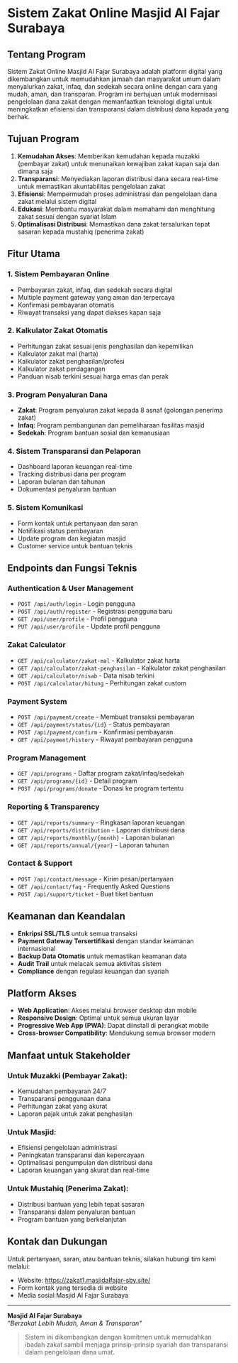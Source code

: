 # Sistem Zakat Online Masjid Al Fajar Surabaya

##  Tentang Program

Sistem Zakat Online Masjid Al Fajar Surabaya adalah platform digital yang dikembangkan untuk memudahkan jamaah dan masyarakat umum dalam menyalurkan zakat, infaq, dan sedekah secara online dengan cara yang mudah, aman, dan transparan. Program ini bertujuan untuk modernisasi pengelolaan dana zakat dengan memanfaatkan teknologi digital untuk meningkatkan efisiensi dan transparansi dalam distribusi dana kepada yang berhak.

##  Tujuan Program

1. **Kemudahan Akses**: Memberikan kemudahan kepada muzakki (pembayar zakat) untuk menunaikan kewajiban zakat kapan saja dan dimana saja
2. **Transparansi**: Menyediakan laporan distribusi dana secara real-time untuk memastikan akuntabilitas pengelolaan zakat
3. **Efisiensi**: Mempermudah proses administrasi dan pengelolaan dana zakat melalui sistem digital
4. **Edukasi**: Membantu masyarakat dalam memahami dan menghitung zakat sesuai dengan syariat Islam
5. **Optimalisasi Distribusi**: Memastikan dana zakat tersalurkan tepat sasaran kepada mustahiq (penerima zakat)

##  Fitur Utama

### 1. **Sistem Pembayaran Online**
- Pembayaran zakat, infaq, dan sedekah secara digital
- Multiple payment gateway yang aman dan terpercaya
- Konfirmasi pembayaran otomatis
- Riwayat transaksi yang dapat diakses kapan saja

### 2. **Kalkulator Zakat Otomatis**
- Perhitungan zakat sesuai jenis penghasilan dan kepemilikan
- Kalkulator zakat mal (harta)
- Kalkulator zakat penghasilan/profesi
- Kalkulator zakat perdagangan
- Panduan nisab terkini sesuai harga emas dan perak

### 3. **Program Penyaluran Dana**
- **Zakat**: Program penyaluran zakat kepada 8 asnaf (golongan penerima zakat)
- **Infaq**: Program pembangunan dan pemeliharaan fasilitas masjid
- **Sedekah**: Program bantuan sosial dan kemanusiaan

### 4. **Sistem Transparansi dan Pelaporan**
- Dashboard laporan keuangan real-time
- Tracking distribusi dana per program
- Laporan bulanan dan tahunan
- Dokumentasi penyaluran bantuan

### 5. **Sistem Komunikasi**
- Form kontak untuk pertanyaan dan saran
- Notifikasi status pembayaran
- Update program dan kegiatan masjid
- Customer service untuk bantuan teknis

##  Endpoints dan Fungsi Teknis

### Authentication & User Management
- `POST /api/auth/login` - Login pengguna
- `POST /api/auth/register` - Registrasi pengguna baru
- `GET /api/user/profile` - Profil pengguna
- `PUT /api/user/profile` - Update profil pengguna

### Zakat Calculator
- `GET /api/calculator/zakat-mal` - Kalkulator zakat harta
- `GET /api/calculator/zakat-penghasilan` - Kalkulator zakat penghasilan
- `GET /api/calculator/nisab` - Data nisab terkini
- `POST /api/calculator/hitung` - Perhitungan zakat custom

### Payment System
- `POST /api/payment/create` - Membuat transaksi pembayaran
- `GET /api/payment/status/{id}` - Status pembayaran
- `POST /api/payment/confirm` - Konfirmasi pembayaran
- `GET /api/payment/history` - Riwayat pembayaran pengguna

### Program Management
- `GET /api/programs` - Daftar program zakat/infaq/sedekah
- `GET /api/programs/{id}` - Detail program
- `POST /api/programs/donate` - Donasi ke program tertentu

### Reporting & Transparency
- `GET /api/reports/summary` - Ringkasan laporan keuangan
- `GET /api/reports/distribution` - Laporan distribusi dana
- `GET /api/reports/monthly/{month}` - Laporan bulanan
- `GET /api/reports/annual/{year}` - Laporan tahunan

### Contact & Support
- `POST /api/contact/message` - Kirim pesan/pertanyaan
- `GET /api/contact/faq` - Frequently Asked Questions
- `POST /api/support/ticket` - Buat tiket bantuan

##  Keamanan dan Keandalan

- **Enkripsi SSL/TLS** untuk semua transaksi
- **Payment Gateway Tersertifikasi** dengan standar keamanan internasional
- **Backup Data Otomatis** untuk memastikan keamanan data
- **Audit Trail** untuk melacak semua aktivitas sistem
- **Compliance** dengan regulasi keuangan dan syariah

##  Platform Akses

- **Web Application**: Akses melalui browser desktop dan mobile
- **Responsive Design**: Optimal untuk semua ukuran layar
- **Progressive Web App (PWA)**: Dapat diinstall di perangkat mobile
- **Cross-browser Compatibility**: Mendukung semua browser modern

##  Manfaat untuk Stakeholder

### Untuk Muzakki (Pembayar Zakat):
- Kemudahan pembayaran 24/7
- Transparansi penggunaan dana
- Perhitungan zakat yang akurat
- Laporan pajak untuk zakat penghasilan

### Untuk Masjid:
- Efisiensi pengelolaan administrasi
- Peningkatan transparansi dan kepercayaan
- Optimalisasi pengumpulan dan distribusi dana
- Laporan keuangan yang akurat dan real-time

### Untuk Mustahiq (Penerima Zakat):
- Distribusi bantuan yang lebih tepat sasaran
- Transparansi dalam penyaluran bantuan
- Program bantuan yang berkelanjutan

##  Kontak dan Dukungan

Untuk pertanyaan, saran, atau bantuan teknis, silakan hubungi tim kami melalui:
- Website: https://zakat1.masjidalfajar-sby.site/
- Form kontak yang tersedia di website
- Media sosial Masjid Al Fajar Surabaya

---

**Masjid Al Fajar Surabaya**  
*"Berzakat Lebih Mudah, Aman & Transparan"*

> Sistem ini dikembangkan dengan komitmen untuk memudahkan ibadah zakat sambil menjaga prinsip-prinsip syariah dan transparansi dalam pengelolaan dana umat.
